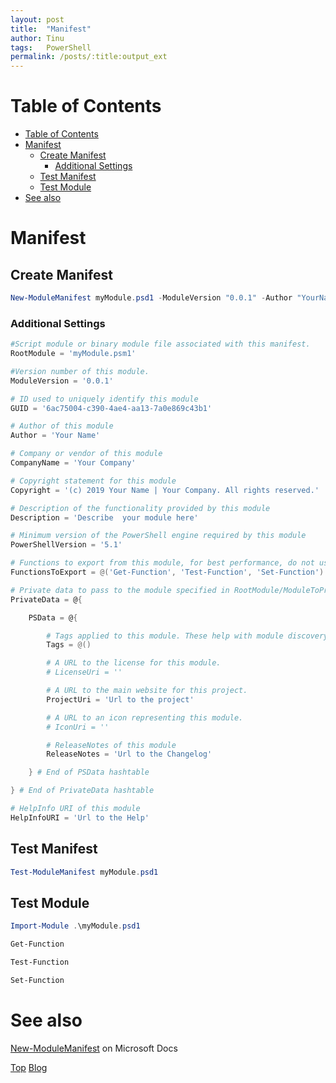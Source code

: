 ```yaml
---
layout: post
title:  "Manifest"
author: Tinu
tags:   PowerShell
permalink: /posts/:title:output_ext
---
```


# Table of Contents

- [Table of Contents](#table-of-contents)
- [Manifest](#manifest)
  - [Create Manifest](#create-manifest)
    - [Additional Settings](#additional-settings)
  - [Test Manifest](#test-manifest)
  - [Test Module](#test-module)
- [See also](#see-also)

# Manifest

## Create Manifest

````powershell
New-ModuleManifest myModule.psd1 -ModuleVersion "0.0.1" -Author "YourNameHere"
````

### Additional Settings

````powershell
#Script module or binary module file associated with this manifest.
RootModule = 'myModule.psm1'

#Version number of this module.
ModuleVersion = '0.0.1'

# ID used to uniquely identify this module
GUID = '6ac75004-c390-4ae4-aa13-7a0e869c43b1'

# Author of this module
Author = 'Your Name'

# Company or vendor of this module
CompanyName = 'Your Company'

# Copyright statement for this module
Copyright = '(c) 2019 Your Name | Your Company. All rights reserved.'

# Description of the functionality provided by this module
Description = 'Describe  your module here'

# Minimum version of the PowerShell engine required by this module
PowerShellVersion = '5.1'

# Functions to export from this module, for best performance, do not use wildcards and do not delete the entry, use an empty array if there are no functions to export.
FunctionsToExport = @('Get-Function', 'Test-Function', 'Set-Function')

# Private data to pass to the module specified in RootModule/ModuleToProcess. This may also contain a PSData hashtable with additional module metadata used by PowerShell.
PrivateData = @{

    PSData = @{

        # Tags applied to this module. These help with module discovery in online galleries.
        Tags = @()

        # A URL to the license for this module.
        # LicenseUri = ''

        # A URL to the main website for this project.
        ProjectUri = 'Url to the project'

        # A URL to an icon representing this module.
        # IconUri = ''

        # ReleaseNotes of this module
        ReleaseNotes = 'Url to the Changelog'

    } # End of PSData hashtable

} # End of PrivateData hashtable

# HelpInfo URI of this module
HelpInfoURI = 'Url to the Help'
````

## Test Manifest

````powershell
Test-ModuleManifest myModule.psd1
````

## Test Module

````powershell
Import-Module .\myModule.psd1

Get-Function

Test-Function

Set-Function
````

# See also

[New-ModuleManifest](https://docs.microsoft.com/en-us/powershell/module/microsoft.powershell.core/new-modulemanifest?view=powershell-6) on Microsoft Docs

[Top](#table-of-contents) [Blog](../devops.html)